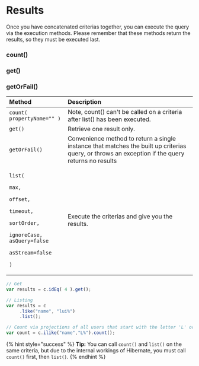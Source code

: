 # Results

Once you have concatenated criterias together, you can execute the query via the execution methods. Please remember that these methods return the results, so they must be executed last.

### count\(\)

### get\(\)

### getOrFail\(\)

<table>
  <thead>
    <tr>
      <th style="text-align:left">Method</th>
      <th style="text-align:left">Description</th>
    </tr>
  </thead>
  <tbody>
    <tr>
      <td style="text-align:left"><code>count( propertyName=&quot;&quot; )</code>
      </td>
      <td style="text-align:left">Note, count() can&apos;t be called on a criteria after list() has been
        executed.</td>
    </tr>
    <tr>
      <td style="text-align:left"><code>get()</code>
      </td>
      <td style="text-align:left">Retrieve one result only.</td>
    </tr>
    <tr>
      <td style="text-align:left"><code>getOrFail()</code>
      </td>
      <td style="text-align:left">Convenience method to return a single instance that matches the built
        up criterias query, or throws an exception if the query returns no results</td>
    </tr>
    <tr>
      <td style="text-align:left">
        <p><code>list(</code>
        </p>
        <p><code>max,</code>
        </p>
        <p><code>offset,</code>
        </p>
        <p><code>timeout,</code>
        </p>
        <p><code>sortOrder,</code>
        </p>
        <p><code>ignoreCase, asQuery=false</code>
        </p>
        <p><code>asStream=false</code>
        </p>
        <p><code>)</code>
        </p>
      </td>
      <td style="text-align:left">Execute the criterias and give you the results.</td>
    </tr>
  </tbody>
</table>

```javascript
// Get
var results = c.idEq( 4 ).get();

// Listing
var results = c
     .like("name", "lui%")
     .list();

// Count via projections of all users that start with the letter 'L' or 'l' using case-insensitive-like
var count = c.ilike("name","L%").count();
```

{% hint style="success" %}
**Tip:** You can call `count()` and `list()` on the same criteria, but due to the internal workings of Hibernate, you must call `count()` first, then `list()`.
{% endhint %}

